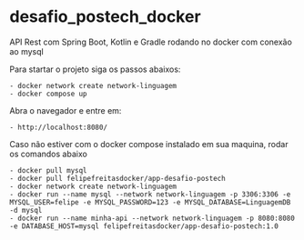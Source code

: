 # desafio_postech_docker
API Rest com Spring Boot, Kotlin e Gradle rodando no docker com conexão ao mysql

Para startar o projeto siga os passos abaixos:

    - docker network create network-linguagem
    - docker compose up
    
Abra o navegador e entre em:

    - http://localhost:8080/
    
Caso não estiver com o docker compose instalado em sua maquina, rodar os comandos abaixo

    - docker pull mysql
    - docker pull felipefreitasdocker/app-desafio-postech
    - docker network create network-linguagem
    - docker run --name mysql --network network-linguagem -p 3306:3306 -e MYSQL_USER=felipe -e MYSQL_PASSWORD=123 -e MYSQL_DATABASE=LinguagemDB -d mysql
    - docker run --name minha-api --network network-linguagem -p 8080:8080 -e DATABASE_HOST=mysql felipefreitasdocker/app-desafio-postech:1.0 
